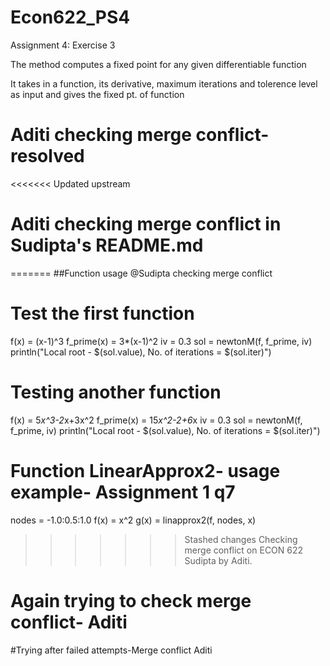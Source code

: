 # Econ622_PS4
Assignment 4: Exercise 3


The method computes a fixed point for any given differentiable function

It takes in a function, its derivative, maximum iterations and tolerence level as input and 
gives the fixed pt. of function
 # Aditi checking merge conflict- resolved
<<<<<<< Updated upstream
 # Aditi checking merge conflict in Sudipta's README.md
=======
##Function usage @Sudipta checking merge conflict

# Test the first function
f(x) = (x-1)^3
f_prime(x) = 3*(x-1)^2
iv = 0.3
sol = newtonM(f, f_prime, iv)
println("Local root - $(sol.value), No. of iterations =  $(sol.iter)")


# Testing another function
f(x) = 5*x^3-2*x+3x^2
f_prime(x) = 15*x^2-2+6*x
iv = 0.3
sol = newtonM(f, f_prime, iv)
println("Local root - $(sol.value), No. of iterations =  $(sol.iter)")


# Function LinearApprox2- usage example- Assignment 1 q7
nodes = -1.0:0.5:1.0
f(x) = x^2
g(x) = linapprox2(f, nodes, x)

>>>>>>> Stashed changes
Checking merge conflict on ECON 622 Sudipta by Aditi.
# Again trying to check merge conflict- Aditi



#Trying after failed attempts-Merge conflict Aditi
